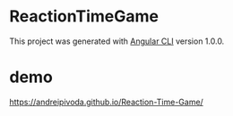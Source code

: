 # ReactionTimeGame

This project was generated with [Angular CLI](https://github.com/angular/angular-cli) version 1.0.0.

# demo
https://andreipivoda.github.io/Reaction-Time-Game/
